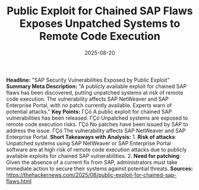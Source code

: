 ﻿---
title: Public Exploit for Chained SAP Flaws Exposes Unpatched Systems to Remote Code
  Execution
date: '2025-08-20'
category: Markets
summary: ''
slug: public exploit for chained sap flaws exposes unpatched syste
source_urls:
- https://thehackernews.com/2025/08/public-exploit-for-chained-sap-flaws.html
seo:
  title: Public Exploit for Chained SAP Flaws Exposes Unpatched Systems to Remote
    Code Execution | Hash n Hedge
  description: ''
  keywords:
  - news
  - markets
  - brief
---

**Headline:**  "SAP Security Vulnerabilities Exposed by Public Exploit"  **Summary Meta Description:** "A publicly available exploit for chained SAP flaws has been discovered, putting unpatched systems at risk of remote code execution. The vulnerability affects SAP NetWeaver and SAP Enterprise Portal, with no patch currently available. Experts warn of potential attacks."  **Key Points:**  ΓÇó A public exploit for chained SAP vulnerabilities has been released. ΓÇó Unpatched systems are exposed to remote code execution risks. ΓÇó No patches have been issued by SAP to address the issue. ΓÇó The vulnerability affects SAP NetWeaver and SAP Enterprise Portal.  **Short Takeaways with Analysis:** 1.  **Risk of attacks**: Unpatched systems using SAP NetWeaver or SAP Enterprise Portal software are at high risk of remote code execution attacks due to publicly available exploits for chained SAP vulnerabilities. 2.  **Need for patching**: Given the absence of a current fix from SAP, administrators must take immediate action to secure their systems against potential threats.  **Sources:** https://thehackernews.com/2025/08/public-exploit-for-chained-sap-flaws.html 

